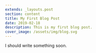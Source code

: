 ```yaml
---
extends: _layouts.post
section: content
title: My First Blog Post
date: 2019-02-18
description: This is my first blog post.
cover_image: /assets/img/blog.svg
---
```


I should write something soon.

